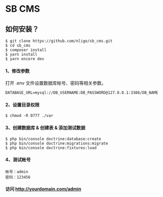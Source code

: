 # SB CMS

## 如何安装？

```
$ git clone https://github.com/nligo/sb_cms.git
$ cd sb_cms
$ composer install
$ yarn install
$ yarn encore dev 
```

#### 1、修改参数

打开 .env 文件设置数据库帐号、密码等相关参数。

```
DATABASE_URL=mysql://DB_USERNAME:DB_PASSWORD@127.0.0.1:3306/DB_NAME
```

#### 2、设置目录权限

```
$ chmod -R 0777 ./var
```

#### 3、创建数据库 & 创建表 & 添加测试数据

```
$ php bin/console doctrine:database:create
$ php bin/console doctrine:migrations:migrate
$ php bin/console doctrine:fixtures:load
```

#### 4、测试帐号

```
帐号：admin
密码：123456
```


#### 访问 http://yourdomain.com/admin

